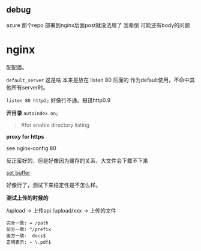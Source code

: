 ## debug

azure 那个repo
部署到nginx后面post就没法用了
我晕倒
可能还有body的问题

# nginx

配配置。

`default_server`
这是啥
本来是放在 listen 80 后面的
作为default使用，不命中其他所有server时。

`listen 80 http2;`
好像行不通。报错http0.9

**开目录**
`autoindex on;`
> #for enable directory listing


**proxy for https**

see nginx-config 80

反正蛮好的，但是好像因为缓存的关系，大文件会下载不下来

[set buffer](https://docs.nginx.com/nginx/admin-guide/web-server/reverse-proxy/)

好像行了，测试下来稳定性是不怎么样。


**测试上传的时候的**

/upload -> 上传api
/upload/xxx -> 上传的文件

```
完全一致: = /path
前方一致: ^/prefix
後方一致:  docs$
正規表示: ~ \.pdf$
```

